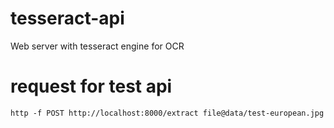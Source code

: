 # tesseract-api
Web server with tesseract engine for OCR

# request for test api
```
http -f POST http://localhost:8000/extract file@data/test-european.jpg
```
